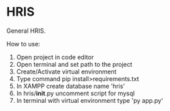 # HRIS


General HRIS.

How to use:
1. Open project in code editor
2. Open terminal and set path to the project
3. Create/Activate virtual environment
3. Type command pip install>requirements.txt
4. In XAMPP create database name 'hris'
5. In hris/__init__.py uncomment script for mysql
6. In terminal with virtual environment type 'py app.py'